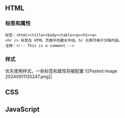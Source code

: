 ## HTML

### 标签和属性
```
标签：<html><title><body><table><p><h1><a>
<hr /> 标签在 HTML 页面中创建水平线。hr 元素可用于分隔内容。
注释：<!-- This is a comment -->
```

### 样式
优先使用样式，一些标签和属性将被配置
![[Pasted image 20240911135247.png]]

## CSS


## JavaScript
